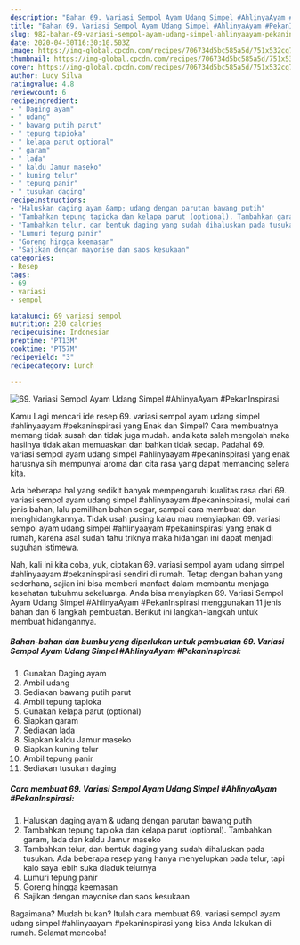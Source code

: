 ```yaml
---
description: "Bahan 69. Variasi Sempol Ayam Udang Simpel #AhlinyaAyam #PekanInspirasi | Cara Membuat 69. Variasi Sempol Ayam Udang Simpel #AhlinyaAyam #PekanInspirasi Yang Lezat"
title: "Bahan 69. Variasi Sempol Ayam Udang Simpel #AhlinyaAyam #PekanInspirasi | Cara Membuat 69. Variasi Sempol Ayam Udang Simpel #AhlinyaAyam #PekanInspirasi Yang Lezat"
slug: 982-bahan-69-variasi-sempol-ayam-udang-simpel-ahlinyaayam-pekaninspirasi-cara-membuat-69-variasi-sempol-ayam-udang-simpel-ahlinyaayam-pekaninspirasi-yang-lezat
date: 2020-04-30T16:30:10.503Z
image: https://img-global.cpcdn.com/recipes/706734d5bc585a5d/751x532cq70/69-variasi-sempol-ayam-udang-simpel-ahlinyaayam-pekaninspirasi-foto-resep-utama.jpg
thumbnail: https://img-global.cpcdn.com/recipes/706734d5bc585a5d/751x532cq70/69-variasi-sempol-ayam-udang-simpel-ahlinyaayam-pekaninspirasi-foto-resep-utama.jpg
cover: https://img-global.cpcdn.com/recipes/706734d5bc585a5d/751x532cq70/69-variasi-sempol-ayam-udang-simpel-ahlinyaayam-pekaninspirasi-foto-resep-utama.jpg
author: Lucy Silva
ratingvalue: 4.8
reviewcount: 6
recipeingredient:
- " Daging ayam"
- " udang"
- " bawang putih parut"
- " tepung tapioka"
- " kelapa parut optional"
- " garam"
- " lada"
- " kaldu Jamur maseko"
- " kuning telur"
- " tepung panir"
- " tusukan daging"
recipeinstructions:
- "Haluskan daging ayam &amp; udang dengan parutan bawang putih"
- "Tambahkan tepung tapioka dan kelapa parut (optional). Tambahkan garam, lada dan kaldu Jamur maseko"
- "Tambahkan telur, dan bentuk daging yang sudah dihaluskan pada tusukan. Ada beberapa resep yang hanya menyelupkan pada telur, tapi kalo saya lebih suka diaduk telurnya"
- "Lumuri tepung panir"
- "Goreng hingga keemasan"
- "Sajikan dengan mayonise dan saos kesukaan"
categories:
- Resep
tags:
- 69
- variasi
- sempol

katakunci: 69 variasi sempol 
nutrition: 230 calories
recipecuisine: Indonesian
preptime: "PT13M"
cooktime: "PT57M"
recipeyield: "3"
recipecategory: Lunch

---
```



![69. Variasi Sempol Ayam Udang Simpel #AhlinyaAyam #PekanInspirasi](https://img-global.cpcdn.com/recipes/706734d5bc585a5d/751x532cq70/69-variasi-sempol-ayam-udang-simpel-ahlinyaayam-pekaninspirasi-foto-resep-utama.jpg)

Kamu Lagi mencari ide resep 69. variasi sempol ayam udang simpel #ahlinyaayam #pekaninspirasi yang Enak dan Simpel? Cara membuatnya memang tidak susah dan tidak juga mudah. andaikata salah mengolah maka hasilnya tidak akan memuaskan dan bahkan tidak sedap. Padahal 69. variasi sempol ayam udang simpel #ahlinyaayam #pekaninspirasi yang enak harusnya sih mempunyai aroma dan cita rasa yang dapat memancing selera kita.

Ada beberapa hal yang sedikit banyak mempengaruhi kualitas rasa dari 69. variasi sempol ayam udang simpel #ahlinyaayam #pekaninspirasi, mulai dari jenis bahan, lalu pemilihan bahan segar, sampai cara membuat dan menghidangkannya. Tidak usah pusing kalau mau menyiapkan 69. variasi sempol ayam udang simpel #ahlinyaayam #pekaninspirasi yang enak di rumah, karena asal sudah tahu triknya maka hidangan ini dapat menjadi suguhan istimewa.




Nah, kali ini kita coba, yuk, ciptakan 69. variasi sempol ayam udang simpel #ahlinyaayam #pekaninspirasi sendiri di rumah. Tetap dengan bahan yang sederhana, sajian ini bisa memberi manfaat dalam membantu menjaga kesehatan tubuhmu sekeluarga. Anda bisa menyiapkan 69. Variasi Sempol Ayam Udang Simpel #AhlinyaAyam #PekanInspirasi menggunakan 11 jenis bahan dan 6 langkah pembuatan. Berikut ini langkah-langkah untuk membuat hidangannya.

<!--inarticleads1-->

##### Bahan-bahan dan bumbu yang diperlukan untuk pembuatan 69. Variasi Sempol Ayam Udang Simpel #AhlinyaAyam #PekanInspirasi:

1. Gunakan  Daging ayam
1. Ambil  udang
1. Sediakan  bawang putih parut
1. Ambil  tepung tapioka
1. Gunakan  kelapa parut (optional)
1. Siapkan  garam
1. Sediakan  lada
1. Siapkan  kaldu Jamur maseko
1. Siapkan  kuning telur
1. Ambil  tepung panir
1. Sediakan  tusukan daging




<!--inarticleads2-->

##### Cara membuat 69. Variasi Sempol Ayam Udang Simpel #AhlinyaAyam #PekanInspirasi:

1. Haluskan daging ayam &amp; udang dengan parutan bawang putih
1. Tambahkan tepung tapioka dan kelapa parut (optional). Tambahkan garam, lada dan kaldu Jamur maseko
1. Tambahkan telur, dan bentuk daging yang sudah dihaluskan pada tusukan. Ada beberapa resep yang hanya menyelupkan pada telur, tapi kalo saya lebih suka diaduk telurnya
1. Lumuri tepung panir
1. Goreng hingga keemasan
1. Sajikan dengan mayonise dan saos kesukaan




Bagaimana? Mudah bukan? Itulah cara membuat 69. variasi sempol ayam udang simpel #ahlinyaayam #pekaninspirasi yang bisa Anda lakukan di rumah. Selamat mencoba!
